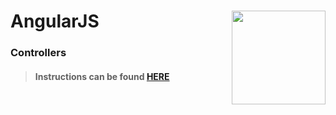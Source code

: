 # AngularJS <img align="right" src="https://github.com/Learning-Fuze/prototypes_C1.17/blob/assets/assets/images/logos/LF_LOGO.png?raw=true" width="150">
### Controllers

>#### Instructions can be found <a href="http://learning-fuze.github.io/prototypes_C1.17/#/AngularJS-Controllers" target="_blank">HERE</a>